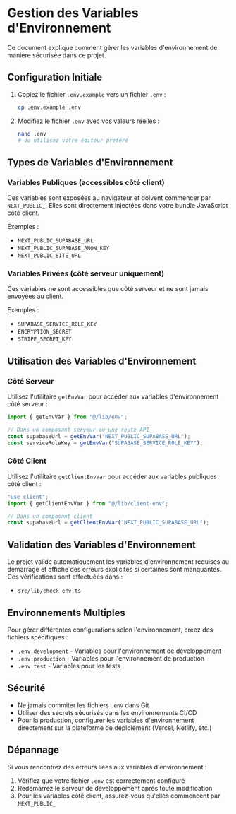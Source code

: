 # Gestion des Variables d'Environnement

Ce document explique comment gérer les variables d'environnement de manière sécurisée dans ce projet.

## Configuration Initiale

1. Copiez le fichier `.env.example` vers un fichier `.env` :
   ```bash
   cp .env.example .env
   ```

2. Modifiez le fichier `.env` avec vos valeurs réelles :
   ```bash
   nano .env
   # ou utilisez votre éditeur préféré
   ```

## Types de Variables d'Environnement

### Variables Publiques (accessibles côté client)
Ces variables sont exposées au navigateur et doivent commencer par `NEXT_PUBLIC_`.
Elles sont directement injectées dans votre bundle JavaScript côté client.

Exemples :
- `NEXT_PUBLIC_SUPABASE_URL`
- `NEXT_PUBLIC_SUPABASE_ANON_KEY`
- `NEXT_PUBLIC_SITE_URL`

### Variables Privées (côté serveur uniquement)
Ces variables ne sont accessibles que côté serveur et ne sont jamais envoyées au client.

Exemples :
- `SUPABASE_SERVICE_ROLE_KEY`
- `ENCRYPTION_SECRET`
- `STRIPE_SECRET_KEY`

## Utilisation des Variables d'Environnement

### Côté Serveur
Utilisez l'utilitaire `getEnvVar` pour accéder aux variables d'environnement côté serveur :

```typescript
import { getEnvVar } from "@/lib/env";

// Dans un composant serveur ou une route API
const supabaseUrl = getEnvVar("NEXT_PUBLIC_SUPABASE_URL");
const serviceRoleKey = getEnvVar("SUPABASE_SERVICE_ROLE_KEY");
```

### Côté Client
Utilisez l'utilitaire `getClientEnvVar` pour accéder aux variables publiques côté client :

```typescript
"use client";
import { getClientEnvVar } from "@/lib/client-env";

// Dans un composant client
const supabaseUrl = getClientEnvVar("NEXT_PUBLIC_SUPABASE_URL");
```

## Validation des Variables d'Environnement

Le projet valide automatiquement les variables d'environnement requises au démarrage et affiche des erreurs explicites si certaines sont manquantes. Ces vérifications sont effectuées dans :
- `src/lib/check-env.ts`

## Environnements Multiples

Pour gérer différentes configurations selon l'environnement, créez des fichiers spécifiques :

- `.env.development` - Variables pour l'environnement de développement
- `.env.production` - Variables pour l'environnement de production
- `.env.test` - Variables pour les tests

## Sécurité

- Ne jamais commiter les fichiers `.env` dans Git
- Utiliser des secrets sécurisés dans les environnements CI/CD
- Pour la production, configurer les variables d'environnement directement sur la plateforme de déploiement (Vercel, Netlify, etc.)

## Dépannage

Si vous rencontrez des erreurs liées aux variables d'environnement :

1. Vérifiez que votre fichier `.env` est correctement configuré
2. Redémarrez le serveur de développement après toute modification
3. Pour les variables côté client, assurez-vous qu'elles commencent par `NEXT_PUBLIC_`
